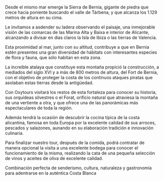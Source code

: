 Desde el mismo mar emerge la Sierra de Bernia, gigante de piedra que crece hacia
poniente buscando el valle de Tárbena, y que alcanza los 1.129 metros de altura
en su cima.

Le invitamos a asdender su ladera observando el paisaje, una inmejorable visión
de las comarcas de las Marina Alta y Baixa e interior de Alicante, alcanzando a
divisar en días claros la Isla de Ibiza o las tierras de Valencia.

Esta proximidad al mar, junto con su altitud, contribuye a que en Bernia estén
presentes una gran diversidad de hábitats con interesantes especies de flora y
fauna, que sólo habitan en esta zona.

La increíble atalaya que constituye esta montaña propició la construcción, a
mediados del siglo XVI y a más de 800 metros de altura, del Fort de Bernia, con
el objetivo de proteger la costa de los continuos ataques piratas que asolaban
estas tierras desde la antigüedad.

Con Oxytours visitará los restos de esta fortaleza para conocer su historia, sus
orquídeas silvestres o el Forat, orificio natural que atraviesa la montaña de
una vertiente a otra, y que ofrece una de las panorámicas más espectaculares de
toda la región.

Además tendrá la ocasión de descubrir la cocina típica de la costa alicantina,
famosa en toda Europa por la excelente calidad de sus arroces, pescados y
salazones, aunando en su elaboración tradición e innovación culinaria.

Para finalizar nuestro tour, después de la comida, podrá contratar de manera
opcional la visita a una excelente bodega para conocer el funcionamiento de la
misma, realizando la cata de una pequeña selección de vinos y aceites de oliva
de excelente calidad.

Combinación perfecta de senderismo, cultura, naturaleza y gastronomía para
adentrarse en la auténtica Costa Blanca
